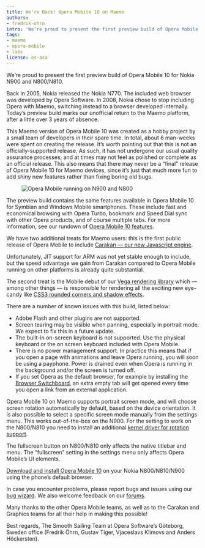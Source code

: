 ```yaml
---
title: We’re Back! Opera Mobile 10 on Maemo
authors:
- fredrik-ohrn
intro: 'We’re proud to present the first preview build of Opera Mobile 10 for Nokia N900 and N800/N810.'
tags:
- maemo
- opera-mobile
- labs
license: os-asa
---
```


We’re proud to present the first preview build of Opera Mobile 10 for Nokia N900 and N800/N810.

Back in 2005, Nokia released the Nokia N770. The included web browser was developed by Opera Software. In 2008, Nokia chose to stop including Opera with Maemo, switching instead to a browser developed internally. Today’s preview build marks our unofficial return to the Maemo platform, after a little over 3 years of absence.

This Maemo version of Opera Mobile 10 was created as a hobby project by a small team of developers in their spare time. In total, about 6 man-weeks were spent on creating the release. It’s worth pointing out that this is not an officially-supported release. As such, it has not undergone our usual quality assurance processes, and at times may not feel as polished or complete as an official release. This also means that there may never be a “final” release of Opera Mobile 10 for Maemo devices, since it’s just that much more fun to add shiny new features rather than fixing boring old bugs.

<figure block="figure">
	<img elem="media" src="{{ page.id }}/n900-n800-maemo.png" alt="Opera Mobile running on N900 and N800">
</figure>

The preview build contains the same features available in Opera Mobile 10 for Symbian and Windows Mobile smartphones. These include fast and economical browsing with Opera Turbo, bookmark and Speed Dial sync with other Opera products, and of course multiple tabs. For more information, see our rundown of [Opera Mobile 10 features][2].

[2]: http://www.opera.com/mobile/features/

We have two additional treats for Maemo users: this is the first public release of Opera Mobile to include [Carakan — our new Javascript engine][3].

[3]: http://my.opera.com/core/blog/2009/12/22/carakan-revisited

Unfortunately, JIT support for ARM was not yet stable enough to include, but the speed advantage we gain from Carakan compared to Opera Mobile running on other platforms is already quite substantial.

The second treat is the Mobile debut of our [Vega rendering library][4] which — among other things — is responsible for rendering all the exciting new eye-candy like [CSS3 rounded corners and shadow effects][5].

[4]: http://my.opera.com/core/blog/2009/02/04/vega
[5]: https://dev.opera.com/articles/view/beautiful-ui-styling-with-css3-text-shadow-box-shadow-and-border-radius/

There are a number of known issues with this build, listed below:

- Adobe Flash and other plugins are not supported.
- Screen tearing may be visible when panning, especially in portrait mode. We expect to fix this in a future update.
- The built-in on-screen keyboard is not supported. Use the physical keyboard or the on screen keyboard included with Opera Mobile.
- There is no power management support. In practice this means that if you open a page with animations and leave Opera running, you will soon be using a payphone. Power is drained even when Opera is running in the background and/or the screen is turned off.
- If you set Opera as the default browser, for example by installing the [Browser Switchboard][6], an extra empty tab will get opened every time you open a link from an external application.

[6]: http://browser-switch.garage.maemo.org

Opera Mobile 10 on Maemo supports portrait screen mode, and will choose screen rotation automatically by default, based on the device orientation. It is also possible to select a specific screen mode manually from the settings menu. This works out-of-the-box on the N900. For the setting to work on the N800/N810 you need to install an additional [kernel driver for rotation support][7].

[7]: http://wiki.maemo.org/Rotation

The fullscreen button on N800/N810 only affects the native titlebar and menu. The “fullscreen” setting in the settings menu only affects Opera Mobile’s UI elements.

[Download and install Opera Mobile 10][8] on your Nokia N800/N810/N900 using the phone’s default browser.

[8]: http://www.opera.com/download/get.pl?sub=++++&id=32891&location=270&nothanks=yes

In case you encounter problems, please report bugs and issues using our [bug wizard][9]. We also welcome feedback on our [forums][10].

[9]: https://bugs.opera.com/wizard
[10]: http://my.opera.com/community/forums/forum.dml?id=9

Many thanks to the other Opera Mobile teams, as well as to the Carakan and Graphics teams for all their help in making this possible!

Best regards, The Smooth Sailing Team at Opera Software’s Göteborg, Sweden office
(Fredrik Öhrn, Gustav Tiger, Vjaceslavs Klimovs and Anders Höckersten).
